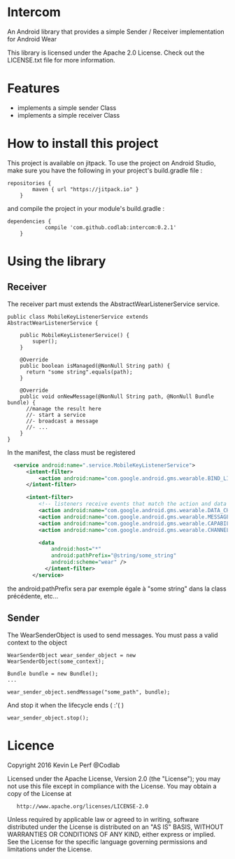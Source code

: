 # Intercom

An Android library that provides a simple Sender / Receiver implementation for Android Wear

This library is licensed under the Apache 2.0 License. Check out the LICENSE.txt file for more information.


# Features

- implements a simple sender Class
- implements a simple receiver Class

# How to install this project
This project is available on jitpack. To use the project on Android Studio, make sure you have the following in your project's build.gradle file :
```
repositories {
	    maven { url "https://jitpack.io" }
	}
```
and compile the project in your module's build.gradle :
```
dependencies {
	        compile 'com.github.codlab:intercom:0.2.1'
	}
```

# Using the library


## Receiver

The receiver part must extends the AbstractWearListenerService service.

```
public class MobileKeyListenerService extends AbstractWearListenerService {

    public MobileKeyListenerService() {
        super();
    }
    
    @Override
    public boolean isManaged(@NonNull String path) {
      return "some string".equals(path);
    }

    @Override
    public void onNewMessage(@NonNull String path, @NonNull Bundle bundle) {
      //manage the result here
      //- start a service
      //- broadcast a message
      //- ...
    }
}
```

In the manifest, the class must be registered

```xml
  <service android:name=".service.MobileKeyListenerService">
      <intent-filter>
          <action android:name="com.google.android.gms.wearable.BIND_LISTENER" />
      </intent-filter>

      <intent-filter>
          <!-- listeners receive events that match the action and data filters -->
          <action android:name="com.google.android.gms.wearable.DATA_CHANGED" />
          <action android:name="com.google.android.gms.wearable.MESSAGE_RECEIVED" />
          <action android:name="com.google.android.gms.wearable.CAPABILITY_CHANGED" />
          <action android:name="com.google.android.gms.wearable.CHANNEL_EVENT" />

          <data
              android:host="*"
              android:pathPrefix="@string/some_string"
              android:scheme="wear" />
            </intent-filter>
        </service>
```

the android:pathPrefix sera par exemple égale à "some string" dans la class précédente, etc...


## Sender

The WearSenderObject is used to send messages. You must pass a valid context to the object 
```
WearSenderObject wear_sender_object = new WearSenderObject(some_context);
```


```
Bundle bundle = new Bundle();
...

wear_sender_object.sendMessage("some_path", bundle);
```

And stop it when the lifecycle ends (  :'( )

```
wear_sender_object.stop();
```

# Licence

   Copyright 2016 Kevin Le Perf @Codlab

   Licensed under the Apache License, Version 2.0 (the "License");
   you may not use this file except in compliance with the License.
   You may obtain a copy of the License at

       http://www.apache.org/licenses/LICENSE-2.0

   Unless required by applicable law or agreed to in writing, software
   distributed under the License is distributed on an "AS IS" BASIS,
   WITHOUT WARRANTIES OR CONDITIONS OF ANY KIND, either express or implied.
   See the License for the specific language governing permissions and
   limitations under the License.
